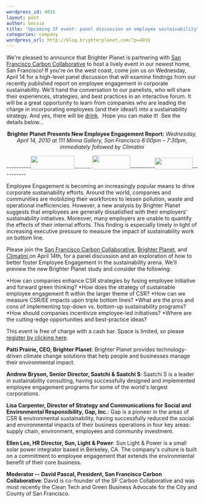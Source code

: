 ```yaml
--- 
wordpress_id: 4016
layout: post
author: bessie
title: "Upcoming SF event: panel discussion on employee sustainability"
categories: company
wordpress_url: http://blog.brighterplanet.com/?p=4016
---
```

We're pleased to announce that Brighter Planet is partnering with [San Francisco Carbon Collaborative](http://www.carboncollaborative.org/)  to host a lively event in our newest home, San Francisco!  If you're on the west coast, come join us on Wednesday, April 14 for a high-level panel discussion that will examine findings from our recently published report on employee engagement in corporate sustainability.  We'll hand the conversation to our panelists, who will share their experiences, strategies, and best practices in an interactive forum.  It will be a great opportunity to learn from companies who are leading the charge in incorporating employees (and their ideas!) into a sustainability strategy.  And yes, there will be [drink](http://www.climatini.org/about/).  Hope you can make it!  See the details below...


<span style="font-family: Helvetica Neue,sans-serif;"><span style="font-size: small;">
</span></span>
<p style="text-align: center;"><strong>Brighter Planet Presents New Employee  Engagement Report:</strong><em>
Wednesday, April 14, 2010 at 111 Minna Gallery, San Francisco
6:00pm – 7:30pm, immediately followed by Climatini</em></p>
----------<span style="font-family: Helvetica Neue,sans-serif;"><span style="font-size: small;"><img class="alignnone" title="brighter planet" src="http://farm3.static.flickr.com/2773/4464456807_f335ef6505_m.jpg" alt="" width="115" height="36" />---------- </span></span><span style="font-family: Helvetica Neue,sans-serif;"><span style="font-size: small;"> <img class="alignnone" title="SF Carbon Collaborative" src="http://farm3.static.flickr.com/2721/4464456863_f04eef1906_t.jpg" alt="" width="100" height="37" /></span></span>----------<span style="font-family: Helvetica Neue,sans-serif;"><span style="font-size: small;"><img class="alignnone" title="Climatini" src="http://farm3.static.flickr.com/2725/4465235610_1bdc3230b9_t.jpg" alt="" width="100" height="31" /></span></span>----------<span style="font-family: Helvetica Neue,sans-serif;"> </span>

Employee Engagement is becoming an increasingly popular means to drive corporate sustainability efforts.  Around the world, companies and communities are mobilizing their workforces to lessen pollution, waste and operational inefficiencies.  However, a new analysis by Brighter Planet suggests that employees are generally dissatisfied with their employers’ sustainability initiatives.  Moreover, many employers are unable to quantify the effects of their internal efforts.  This finding is especially timely in light of increasing executive pressure to measure the impact of sustainability work on bottom line.

Please join the <a href="http://www.carboncollaborative.org/">San Francisco Carbon Collaborative</a>, <a href="http://brighterplanet.com/about">Brighter Planet</a>, and <a href="http://www.climatini.org/">Climatini </a>on April 14th, for a panel discussion and an exploration of how to better foster Employee Engagement in the sustainability arena.  We’ll preview the new Brighter Planet study and consider the following:

*How can companies enhance CSR strategies by fusing employee initiative and forward green thinking?
*How does the strategy of sustainable employee engagement ft within the larger theme of CSR?
*How can we measure CSR/EE impacts upon triple bottom lines?
*What are the pros and cons of implementing top-down vs. bottom-up sustainability programs?
*How should companies incentivize employee-led initiatives?
*Where are the cutting-edge opportunities and best-practice ideas?

This event is free of charge with a cash bar.  Space is limited, so please <a href="http://www.carboncollaborative.org/index.php?q=civicrm/event/info&amp;reset=1&amp;id=27">register by clicking here</a>.



<strong>Patti Prairie, CEO, Brighter Planet</strong>:  Brighter Planet provides technology-driven climate change solutions that help people and businesses manage their environmental impact.

<strong>Andrew Bryson, Senior Director, Saatchi &amp; Saatchi S</strong>:  Saatchi S is a leader in sustainability consulting, having successfully designed and implemented employee engagement programs for some of the world's largest corporations.

<strong>Lisa Carpenter, Director of Strategy and Communications for Social and Environmental Responsibility, Gap, Inc.</strong>:  Gap is a pioneer in the areas of CSR &amp; environmental sustainability, having successfully reduced the social and environmental impacts of their business operations in four key areas: supply chain, environment, employees and community investment.

<strong>Ellen Lee, HR Director, Sun, Light &amp; Power</strong>: Sun Light &amp; Power is a small solar power integrator based in Berkeley, CA. The company's culture is built on a commitment to employee engagement that extends the environmental benefit of their core business.

<strong>Moderator -- David Pascal, President, San Francisco Carbon Collaborative</strong>: David is co-founder of the SF Carbon Collaborative and was most recently the Clean Tech and Green Business Advocate for the City and County of San Francisco.
